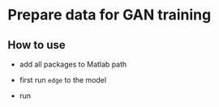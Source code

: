 Prepare data for GAN training
========

## How to use ##

* add all packages to Matlab path

* first run `edge` to the model

* run
